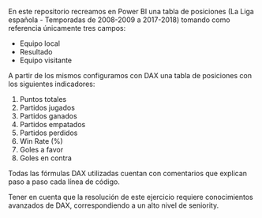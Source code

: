 En este repositorio recreamos en Power BI una tabla de posiciones (La Liga española - Temporadas de 2008-2009 a 2017-2018) tomando como referencia únicamente tres campos:
- Equipo local
- Resultado
- Equipo visitante

A partir de los mismos configuramos con DAX una tabla de posiciones con los siguientes indicadores:
1. Puntos totales
2. Partidos jugados
3. Partidos ganados
4. Partidos empatados
5. Partidos perdidos
6. Win Rate (%)
7. Goles a favor
8. Goles en contra

Todas las fórmulas DAX utilizadas cuentan con comentarios que explican paso a paso cada línea de código.

Tener en cuenta que la resolución de este ejercicio requiere conocimientos avanzados de DAX, correspondiendo a un alto nivel de seniority.
